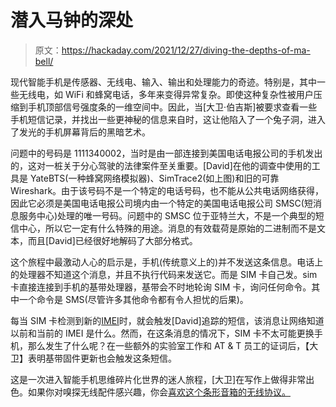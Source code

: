 # 潜入马钟的深处

> 原文：<https://hackaday.com/2021/12/27/diving-the-depths-of-ma-bell/>

现代智能手机是传感器、无线电、输入、输出和处理能力的奇迹。特别是，其中一些无线电，如 WiFi 和蜂窝电话，多年来变得异常复杂。即使这种复杂性被用户压缩到手机顶部信号强度条的一维空间中。因此，当[大卫·伯吉斯]被要求查看一些手机短信记录，并找出一些更神秘的信息来自时，这让他陷入了一个兔子洞，进入了发光的手机屏幕背后的黑暗艺术。

问题中的号码是 1111340002，当时是由一部连接到美国电话电报公司的手机发出的，这对一桩关于分心驾驶的法律案件至关重要。[David]在他的调查中使用的工具是 YateBTS(一种蜂窝网络模拟器)、SimTrace2(如上图)和旧的可靠 Wireshark。由于该号码不是一个特定的电话号码，也不能从公共电话网络获得，因此它必须是美国电话电报公司境内由一个特定的美国电话电报公司 SMSC(短消息服务中心)处理的唯一号码。问题中的 SMSC 位于亚特兰大，不是一个典型的短信中心，所以它一定有什么特殊的用途。消息的有效载荷是原始的二进制而不是文本，而且[David]已经很好地解码了大部分格式。

这个旅程中最激动人心的启示是，手机(传统意义上的)并不发送这条信息。电话上的处理器不知道这个消息，并且不执行代码来发送它。而是 SIM 卡自己发。sim 卡直接连接到手机的基带处理器，基带会不时地轮询 SIM 卡，询问任何命令。其中一个命令是 SMS(尽管许多其他命令都有令人担忧的后果)。

每当 SIM 卡检测到新的[IMEI](https://en.wikipedia.org/wiki/International_Mobile_Equipment_Identity)时，就会触发[David]追踪的短信，该消息让网络知道以前和当前的 IMEI 是什么。然而，在这条消息的情况下，SIM 卡不太可能更换手机，那么发生了什么呢？在一些额外的实验室工作和 AT & T 员工的证词后，【大卫】表明基带固件更新也会触发这条短信。

这是一次进入智能手机思维碎片化世界的迷人旅程，[大卫]在写作上做得非常出色。如果你对嗅探无线配件感兴趣，你会[喜欢这个条形音箱的无线协议。](https://hackaday.com/2021/05/02/soundbar-bested-by-virtual-android-bluetooth-sniffer/)